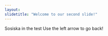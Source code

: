 ```yaml
---
layout: 
slidetitle: "Welcome to our second slide!"
---
```

Sosiska in the test
Use the left arrow to go back!
